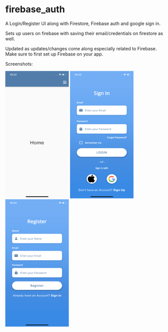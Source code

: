 # firebase_auth



A Login/Register UI along with Firestore, Firebase auth and google sign in.

Sets up users on firebase with saving their email/credentials on firestore as well. 

Updated as updates/changes come along especially related to Firebase. Make sure to first set up Firebase on your app. 

Screenshots:

<img src="https://github.com/shehriyarmalik/LoginUiWithFirebaseAuth/blob/master/screenshots/Home..png?" height="400" width="200">
<img src="https://github.com/shehriyarmalik/LoginUiWithFirebaseAuth/blob/master/screenshots/Login.png?raw=true" height="400" width="200">
<img src="https://github.com/shehriyarmalik/LoginUiWithFirebaseAuth/blob/master/screenshots/Register.png?raw=true" height="400" width="200">

